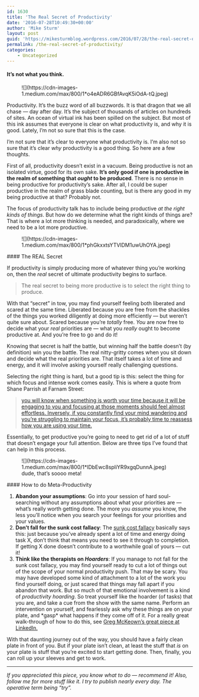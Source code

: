 ```yaml
---
id: 1630
title: 'The Real Secret of Productivity'
date: '2016-07-28T10:49:30+00:00'
author: 'Mike Sturm'
layout: post
guid: 'https://mikesturmblog.wordpress.com/2016/07/28/the-real-secret-of-productivity/'
permalink: /the-real-secret-of-productivity/
categories:
    - Uncategorized
---
```


#### It’s not what you think.

<figure>![](https://cdn-images-1.medium.com/max/800/1*o4eADR6GBfAvqK5iOdA-tQ.jpeg)</figure>Productivity. It’s the buzz word of all buzzwords. It is that dragon that we all chase — day after day. It’s the subject of thousands of articles on hundreds of sites. An ocean of virtual ink has been spilled on the subject. But most of this ink assumes that everyone is clear on what productivity is, and why it is good. Lately, I’m not so sure that this is the case.

I’m not sure that it’s clear to everyone what productivity is. I’m also not so sure that it’s clear *why* productivity is a good thing. So here are a few thoughts.

First of all, productivity doesn’t exist in a vacuum. Being productive is not an isolated virtue, good for its own sake. **It’s only good if one is productive in the realm of something that *ought* to be produced**. There is no sense in being productive for productivity’s sake. After all, I could be super productive in the realm of grass blade counting, but is there any good in my being productive at that? Probably not.

The focus of productivity talk has to include being productive *at the right kinds of things*. But how do we determine what the right kinds of things are? That is where a lot more thinking is needed, and paradoxically, where we need to be a lot more productive.

<figure>![](https://cdn-images-1.medium.com/max/800/1*phGkxxtsYTVlDM1uwUhOYA.jpeg)</figure>#### The REAL Secret

If productivity is simply producing more of whatever thing you’re working on, then the *real* secret of ultimate productivity begins to surface.

> The real secret to being more productive is to select the right thing to produce.

With that “secret” in tow, you may find yourself feeling both liberated and scared at the same time. Liberated because you are free from the shackles of the things you worked diligently at doing more efficiently — but weren’t quite sure about. Scared because you’re *totally* free. *You* are now free to decide what your *real* priorities are — what you *really* ought to become productive at. And you’re free to go and do it!

Knowing that secret is half the battle, but winning half the battle doesn’t (by definition) win you the battle. The real nitty-gritty comes when you sit down and decide what the real priorities are. That itself takes a lot of time and energy, and it will involve asking yourself really challenging questions.

Selecting the right thing is hard, but a good tip is this: select the thing for which focus and intense work comes easily. This is where a quote from Shane Parrish at Farnam Street:

> [you will know when something is worth your time because it will be engaging to you and focusing at those moments should feel almost effortless. Inversely, if you constantly find your mind wandering and you’re struggling to maintain your focus, it’s probably time to reassess how you are using your time.](https://www.farnamstreetblog.com/2015/07/winifred-gallagher-focused-life/)

Essentially, to get productive you’re going to need to get rid of a lot of stuff that doesn’t engage your full attention. Below are three tips I’ve found that can help in this process.

<figure class="wp-caption">![](https://cdn-images-1.medium.com/max/800/1*lDbEwc8spliYR9xgqDunnA.jpeg)<figcaption class="wp-caption-text">dude, that’s soooo meta!</figcaption></figure>#### How to do Meta-Productivity

1. **Abandon your assumptions**: Go into your session of hard soul-searching without any assumptions about what your priorities are — what’s really worth getting done. The more you *assume* you know, the less you’ll notice when you search your feelings for your priorities and your values.
2. **Don’t fall for the sunk cost fallacy**: The [sunk cost fallacy](http://www.lifehack.org/articles/communication/how-the-sunk-cost-fallacy-makes-you-act-stupid.html) basically says this: just because you’ve already spent a lot of time and energy doing task X, don’t think that means you need to see it through to completion. If getting X done doesn’t contribute to a worthwhile goal of yours — cut it!
3. **Think like the therapists on *Hoarders***: If you manage to not fall for the sunk cost fallacy, you may find yourself ready to cut a lot of things out of the scope of your normal productivity push. That may be scary. You may have developed some kind of attachment to a lot of the work you find yourself doing, or just scared that things may fall apart if you abandon that work. But so much of that emotional involvement is a kind of *productivity hoarding*. So treat yourself like the hoarder (of tasks) that you are, and take a cue from the show with the same name. Perform an intervention on yourself, and fearlessly ask why these things are on your plate, and \*gasp\* what happens if they come off of it. For a really great walk-through of how to do this, see [Greg McKeown’s great piece at LinkedIn.](https://www.linkedin.com/pulse/20121212083009-8353952-if-you-don-t-design-your-career-someone-else-will?trk=mp-author-card)

With that daunting journey out of the way, you should have a fairly clean plate in front of you. But if your plate isn’t clean, at least the stuff that *is* on your plate is stuff that you’re excited to start getting done. Then, finally, you can roll up your sleeves and get to work.

---

*If you appreciated this piece, you know what to do — recommend it! Also, follow me for more stuff like it. I try to publish nearly every day. The operative term being “try”.*